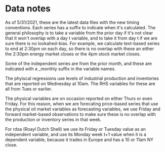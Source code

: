 # Data notes

As of 5/31/2021, these are the latest data files with the new timing conventions.  Each series has a suffix to indicate when it's calculated.  The general philosophy is to take a variable from the prior day if it's not clear that it won't overlap with a day t variable, and to take it from day t if we are sure there is no lookahed-bias.  For example, we calculate text-based series to end at 2:30pm on each day, so there is no overlap with these an either the 2:30pm energy market closes or the 4pm stock market closes.

Some of the independent series are from the prior month, and these are indicated with a \_monthly suffix in the variable names.

The phyiscal regressions use levels of industrial production and inventories that are reported on Wednesday at 10am.  The RHS variables for these are all from Tues or earlier.

The physical variables are on occasion reported on either Thurs or even Friday.  For this reason, when we are forecating price-based series that use the physical oil market variables as forecasting variables, we use Friday and forward market-based observations to make sure these is no overlap with the production or inventory series in that week.

For rdsa (Roayl Dutch Shell) we use its Friday or Tuesday value as an independent variable, and use its Monday week t+1 value when it is a dependent variable, because it trades in Europe and has a 10 or 11am NY close.
